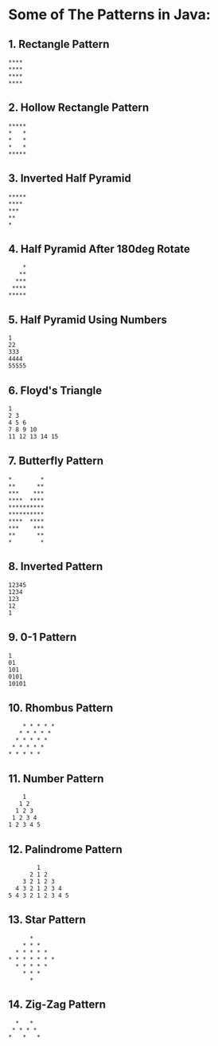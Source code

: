 # Some of The Patterns in Java:

## 1. Rectangle Pattern
```
****
****
****
****
```
## 2. Hollow Rectangle Pattern
```
*****
*   *
*   *
*   *
*****
```
## 3. Inverted Half Pyramid
```
*****
****
***
**
*
```
## 4. Half Pyramid After 180deg Rotate
```
    *
   **
  ***
 ****
*****
```
## 5. Half Pyramid Using Numbers
```
1
22
333
4444
55555
```
## 6. Floyd's Triangle 
```
1
2 3
4 5 6
7 8 9 10
11 12 13 14 15
```
## 7. Butterfly Pattern
```
*        *
**      **
***    ***
****  ****
**********
**********
****  ****
***    ***
**      **
*        *
```

## 8. Inverted Pattern
```
12345
1234
123
12
1
```
## 9. 0-1 Pattern
```
1
01
101
0101
10101
```
## 10. Rhombus Pattern
```
    * * * * *
   * * * * *
  * * * * *
 * * * * *
* * * * *
```
## 11. Number Pattern
```
    1
   1 2
  1 2 3
 1 2 3 4
1 2 3 4 5
```
## 12. Palindrome Pattern 
```
        1
      2 1 2
    3 2 1 2 3
  4 3 2 1 2 3 4
5 4 3 2 1 2 3 4 5
```
## 13. Star Pattern
```
      *
    * * *
  * * * * *
* * * * * * *
  * * * * *
    * * *
      *
```
## 14. Zig-Zag Pattern
```
  *   *
 * * * *
*   *   *
```
